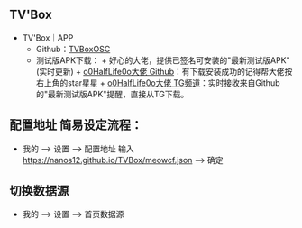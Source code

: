 ## TV'Box
* TV'Box｜APP
  + Github：[TVBoxOSC](https://github.com/CatVodTVOfficial/TVBoxOSC)
  + 测试版APK下载：
        + 好心的大佬，提供已签名可安装的"最新测试版APK" (实时更新)
        + [o0HalfLife0o大佬 Github](https://github.com/o0HalfLife0o/TVBoxOSC)：有下载安装成功的记得帮大佬按右上角的star星星
        + [o0HalfLife0o大佬 TG频道](https://t.me/TVBoxOSC)：实时接收来自Github的"最新测试版APK"提醒，直接从TG下载。

## 配置地址 简易设定流程：
* 我的 --> 设置 --> 配置地址
        输入 https://nanos12.github.io/TVBox/meowcf.json --> 确定

## 切换数据源
* 我的 --> 设置 --> 首页数据源
